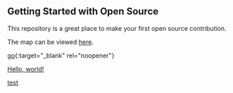 ## Getting Started with Open Source

This repository is a great place to make your first open source contribution. 

The map can be viewed [here](https://githubtraining.github.io/pin-me/).

[go](http://stackoverflow.com){:target="_blank" rel="noopener"}

<a href="http://stackoverflow.com" target="_blank" rel="noopener">Hello, world!</a>

<a href="https://google.com" rel="noopener" target="_blank">test</a>
